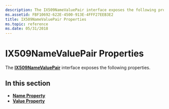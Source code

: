 ```yaml
---
description: The IX509NameValuePair interface exposes the following properties.
ms.assetid: FBF10692-622E-4500-913E-4FFF27EEB3E2
title: IX509NameValuePair Properties
ms.topic: reference
ms.date: 05/31/2018
---
```


# IX509NameValuePair Properties

The [**IX509NameValuePair**](/windows/desktop/api/CertEnroll/nn-certenroll-ix509namevaluepair) interface exposes the following properties.

## In this section

-   [**Name Property**](/windows/desktop/api/CertEnroll/nf-certenroll-ix509namevaluepair-get_name)
-   [**Value Property**](/windows/desktop/api/CertEnroll/nf-certenroll-ix509namevaluepair-get_value)

 

 




